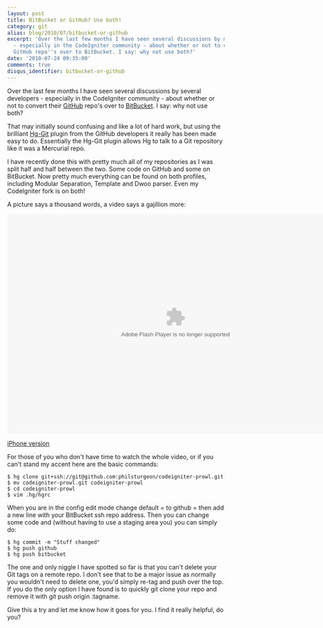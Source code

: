 ```yaml
---
layout: post
title: BitBucket or GitHub? Use both!
category: git
alias: blog/2010/07/bitbucket-or-github
excerpt: 'Over the last few months I have seen several discussions by many developers
  - especially in the CodeIgniter community - about whether or not to convert their
  GitHub repo''s over to BitBucket. I say: why not use both?'
date: '2010-07-24 09:35:00'
comments: true
disqus_identifier: bitbucket-or-github
---
```


Over the last few months I have seen several discussions by several developers - especially in the CodeIgniter community - about whether or not to convert their [GitHub](http://github.com/) repo's over to [BitBucket](http://bitbucket.org/). I say: why not use both?

That may initially sound confusing and like a lot of hard work, but using the brilliant [Hg-Git](http://hg-git.github.com/ "Hg (Mercurial) and Git plugin") plugin from the GitHub developers it really has been made easy to do. Essentially the Hg-Git plugin allows Hg to talk to a Git repository like it was a Mercurial repo.

I have recently done this with pretty much all of my repositories as I was split half and half between the two. Some code on GitHub and some on BitBucket. Now pretty much everything can be found on both profiles, including Modular Separation, Template and Dwoo parser. Even my CodeIgniter fork is on both!

A picture says a thousand words, a video says a gajillion more:

<object style="width: 780px; height: 510px; display: block; margin-left: auto; margin-right: auto;" classid="clsid:d27cdb6e-ae6d-11cf-96b8-444553540000" width="780" height="510" codebase="http://download.macromedia.com/pub/shockwave/cabs/flash/swflash.cab#version=6,0,40,0">
<param name="src" value="http://blip.tv/play/g7lmgfDEbAA.m4v">
<param name="allowfullscreen" value="true">
<embed style="width: 780px; height: 510px; display: block; margin-left: auto; margin-right: auto;" width="780" height="510" src="http://blip.tv/play/g7lmgfDEbAA.m4v" type="application/x-shockwave-flash"></embed>
</object>

[iPhone version](http://blip.tv/file/get/Philsturgeon-BitBucketOrGitHubBoth754.mp4)

For those of you who don't have time to watch the whole video, or if you can't stand my accent here are the basic commands:

    $ hg clone git+ssh://git@github.com:philsturgeon/codeigniter-prowl.git
    $ mv codeigniter-prowl.git codeigniter-prowl
    $ cd codeigniter-prowl
    $ vim .hg/hgrc

When you are in the config edit mode change default = to github = then add a new line with your BitBucket ssh repo address. Then you can change some code and (without having to use a staging area you) you can simply do:

    $ hg commit -m "Stuff changed"
    $ hg push github
    $ hg push bitbucket

The one and only niggle I have spotted so far is that you can't delete your Git tags on a remote repo. I don't see that to be a major issue as normally you wouldn't need to delete one, you'd simply re-tag and push over the top. If you do the only option I have found is to quickly git clone your repo and remove it with git push origin :tagname.

Give this a try and let me know how it goes for you. I find it really helpful, do you?

